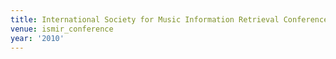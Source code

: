 ```yaml
---
title: International Society for Music Information Retrieval Conference (2010)
venue: ismir_conference
year: '2010'
---
```

